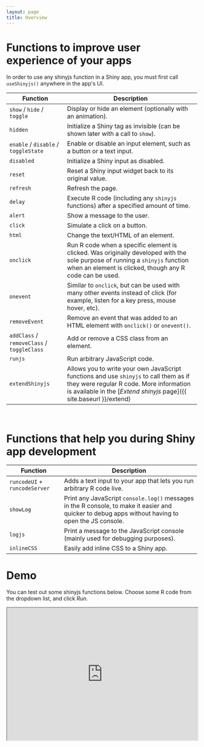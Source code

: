 ```yaml
---
layout: page
title: Overview
---
```


# Functions to improve user experience of your apps

In order to use any shinyjs function in a Shiny app, you must first call `useShinyjs()` anywhere in the app's UI.

| Function | Description |
|---------------------|----------------------------------------------------|
| `show` / `hide` / `toggle` | Display or hide an element (optionally with an animation). |
| `hidden` | Initialize a Shiny tag as invisible (can be shown later with a call to `show`). |
| `enable` / `disable` / `toggleState` | Enable or disable an input element, such as a button or a text input. |
| `disabled` | Initialize a Shiny input as disabled. |
| `reset` | Reset a Shiny input widget back to its original value. |
| `refresh` | Refresh the page. |
| `delay` | Execute R code (including any `shinyjs` functions) after a specified amount of time. |
| `alert` | Show a message to the user. |
| `click` | Simulate a click on a button. |
| `html` | Change the text/HTML of an element. |
| `onclick` | Run R code when a specific element is clicked. Was originally developed with the sole purpose of running a `shinyjs` function when an element is clicked, though any R code can be used. |
| `onevent` | Similar to `onclick`, but can be used with many other events instead of click (for example, listen for a key press, mouse hover, etc). |
| `removeEvent` | Remove an event that was added to an HTML element with `onclick()` or `onevent()`. |
| `addClass` / `removeClass` / `toggleClass` | Add or remove a CSS class from an element. |
| `runjs` | Run arbitrary JavaScript code. |
| `extendShinyjs` | Allows you to write your own JavaScript functions and use `shinyjs` to call them as if they were regular R code. More information is available in the [*Extend shinyjs* page]({{ site.baseurl }}/extend) |

<br/>

# Functions that help you during Shiny app development

| Function | Description |
|---------------------|----------------------------------------------------|
| `runcodeUI` + `runcodeServer` | Adds a text input to your app that lets you run arbitrary R code live. |
| `showLog` | Print any JavaScript `console.log()` messages in the R console, to make it easier and quicker to debug apps without having to open the JS console. |
| `logjs` | Print a message to the JavaScript console (mainly used for debugging purposes). |
| `inlineCSS` | Easily add inline CSS to a Shiny app. |

<h1 id="demo" class="linked-section">Demo</h1>

You can test out some shinyjs functions below. Choose some R code from the dropdown list, and click *Run*.

<iframe id="demo-iframe" src="https://daattali.com/shiny/shinyjs-mini-demo" scroll="no" width="100%" height="350px">
